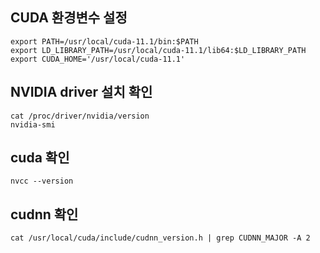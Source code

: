 ## CUDA 환경변수 설정

```
export PATH=/usr/local/cuda-11.1/bin:$PATH
export LD_LIBRARY_PATH=/usr/local/cuda-11.1/lib64:$LD_LIBRARY_PATH
export CUDA_HOME='/usr/local/cuda-11.1'
```

## NVIDIA driver 설치 확인
`cat /proc/driver/nvidia/version`  
`nvidia-smi`

## cuda 확인
`nvcc --version`

## cudnn 확인
`cat /usr/local/cuda/include/cudnn_version.h | grep CUDNN_MAJOR -A 2`
